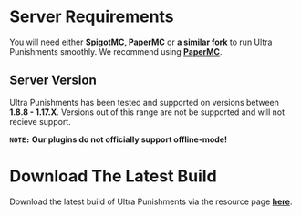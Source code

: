 # Server Requirements
You will need either **SpigotMC, PaperMC** or [**a similar fork**](https://github.com/SpiritenHasArrived/MC/blob/main/Server_Side/server_jars.md#bukkit--a-z) to run Ultra Punishments smoothly. We recommend using **[PaperMC](https://papermc.io/downloads)**.
<br>

## Server Version
Ultra Punishments has been tested and supported on versions between **1.8.8 - 1.17.X**. Versions out of this range are not be supported and will not recieve support.
<br>

**`NOTE:` Our plugins do not officially support offline-mode!**
<br>

# Download The Latest Build
Download the latest build of Ultra Punishments via the resource page **[here](https://www.spigotmc.org/resources/ultra-punishments.63511/)**.
